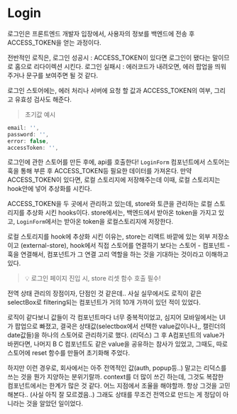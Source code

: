 # Login

로그인은 프론트엔드 개발자 입장에서, 사용자의 정보를 백엔드에 전송 후 ACCESS_TOKEN을 얻는 과정이다.

전반적인 로직은,
로그인 성공시 : ACCESS_TOKEN이 있다면 로그인이 됐다는 말이므로 홈으로 리다이렉션 시킨다.
로그인 실패시 : 에러코드가 내려오면, 에러 팝업을 띄워주거나 문구를 보여주면 될 것 같다.

로그인 스토어에는, 에러 처리나 서버에 요청 할 값과
ACCESS_TOKEN의 여부, 그리고 유효성 검사도 해준다.

> 초기값 예시

```typescript
email: '',
password: '',
error: false,
accessToken: '',
```

로그인에 관한 스토어를 만든 후에, api를 호출한다!
`LoginForm` 컴포넌트에서 스토어는 훅을 통해 부른 후
ACCESS_TOKEN등 필요한 데이터를 가져온다.
만약 ACCESS_TOKEN이 있다면, 로컬 스토리지에 저장해주는데
이때, 로컬 스토리지는 hook안에 넣어 추상화를 시킨다.

ACCESS_TOKEN을 두 곳에서 관리하고 있는데,
store와 토큰을 관리하는 로컬 스토리지를 추상화 시킨 hooks이다. store에서는, 백엔드에서 받아온 token을 가지고 있고, `LoginForm`에서는 받아온 token을 로컬스토리지에
저장한다.

로컬 스토리지를 hook에 추상화 시킨 이유는,
store는 리액트 바깥에 있는 외부 저장소이고
(external-store), hook에서 직접 스토어를 연결하기 보다는
스토어 - 컴포넌트 - 훅을 연결해서, 컴포넌트가 그 연결 고리 역할을 하는 것을 기대하는 것이라고 이해하고 있다.

> 💡 로그인 페이지 진입 시, store 리셋 함수 호출 필수!

전역 상태 관리의 장점이자, 단점인 것 같은데..
사실 실무에서도 로직이 같은 selectBox로 filtering되는 컴포넌트가 거의 10개 가까이 있던 적이 있었다.

로직이 같다보니 값들이 각 컴포넌트마다 너무 중복적이었고,
심지어 모바일에서는 UI가 팝업으로 빠졌고,
결국은 상태값(selectbox에서 선택한 value값이나나,, 캘린더의 date값들)을 하나의 스토어로 관리하기로 했다. (리덕스)
그 후 A컴포넌트의 value가 바뀐다면,
나머지 B C 컴포넌트도 같은 value을 공유하는 참사가 있었고,
그때도, 따로 스토어에 reset 함수를 만들어 초기화해 주었다.

하지만 이런 경우로, 회사에서는 아주 전역적인 값(auth, popup등..) 말고는 리덕스를 쓰는 것을 뭔가 지양하는 분위기랄까.
context를 더 많이 쓰긴 하는데, 그것도 복잡한 컴포넌트에서는 한계가 많은 것 같다. 어느 지점에서 조율을 해야할까.
항상 그것을 고민해본다.. (사실 아직 잘 모르겠음..)
그래도 상태를 무조건 전역으로 만드는 게 정답이 아니라는 것을 알았던 일이었다.
